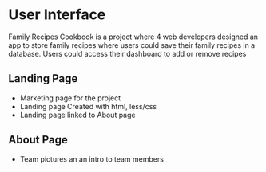 # User Interface
Family Recipes Cookbook is a project where 4 web developers designed an app to store family recipes where users could save their family recipes in a database. Users could access their dashboard to add or remove recipes

## Landing Page

- Marketing page for the project
- Landing page Created with html, less/css
- Landing page linked to About page

## About Page
- Team pictures an an intro to team members
